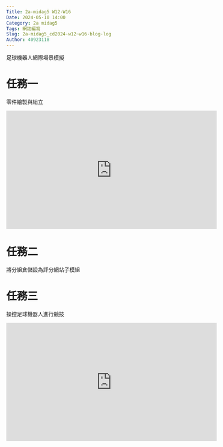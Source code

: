 ```yaml
---
Title: 2a-midag5 W12-W16
Date: 2024-05-10 14:00
Category: 2a midag5
Tags: 網誌編寫
Slug: 2a-midag5_cd2024-w12~w16-blog-log
Author: 40923118
---
```


足球機器人網際場景模擬

<!-- PELICAN_END_SUMMARY -->

# 任務一 
零件繪製與組立
<iframe width="560" height="315" src="https://www.youtube.com/embed/FhFDzNGkxkk?si=mzHia4ArY5debepd" title="YouTube video player" frameborder="0" allow="accelerometer; autoplay; clipboard-write; encrypted-media; gyroscope; picture-in-picture; web-share" referrerpolicy="strict-origin-when-cross-origin" allowfullscreen></iframe>

# 任務二
將分組倉儲設為評分網站子模組


# 任務三
操控足球機器人進行競技
<iframe width="560" height="315" src="https://www.youtube.com/embed/iQ0ILx4jIfs?si=y-bMhKcEPpV0oNy5" title="YouTube video player" frameborder="0" allow="accelerometer; autoplay; clipboard-write; encrypted-media; gyroscope; picture-in-picture; web-share" referrerpolicy="strict-origin-when-cross-origin" allowfullscreen></iframe>


<p>
<script src="https://unpkg.com/three@0.144.0/build/three.js" type="text/javascript"></script>
  